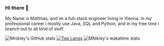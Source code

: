### Hi there 👋
My Name is  Matthias, and im a full-stack engineer living in Vienna. In my professional career i mostly use Java, SQL and Python, and in my free time i branch out to all kind of stuff.
<!--
**Mnikley/Mnikley** is a ✨ _special_ ✨ repository because its `README.md` (this file) appears on your GitHub profile.

Here are some ideas to get you started:

- 🔭 I’m currently working on ...
- 🌱 I’m currently learning ...
- 👯 I’m looking to collaborate on ...
- 🤔 I’m looking for help with ...
- 💬 Ask me about ...
- 📫 How to reach me: ...
- 😄 Pronouns: ...
- ⚡ Fun fact: ...
-->
![Mnikley's GitHub stats](https://github-readme-stats.vercel.app/api?username=MNikley&theme=dracula&show_icons=true)
[![Top Langs](https://github-readme-stats.vercel.app/api/top-langs/?username=Mnikley&langs_count=10&hide_progress=true&theme=dracula)](https://github.com/Mnikley/github-readme-stats)
![MNikley's wakatime stats](https://github-readme-stats.vercel.app/api/wakatime?username=mnikley\&layout=compact&theme=dracula&langs_count=14&hide=textmate,TEXT,Other,Sublime%20Text%20Config)
